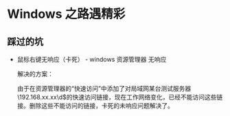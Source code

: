 # Windows 之路遇精彩

## 踩过的坑

- 鼠标右键无响应（卡死） - windows 资源管理器 无响应

    解决的方案：
    
    由于在资源管理器的“快速访问”中添加了对局域网某台测试服务器\\192.168.xx.xx\d$的快速访问链接，现在工作网络变化，已经不能访问这些链接。删除这些不能访问的链接，卡死的未响应问题解决了。
